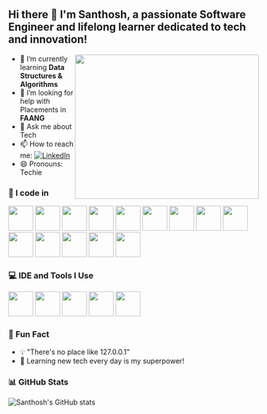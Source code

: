 ## Hi there 👋 I'm Santhosh, a passionate Software Engineer and lifelong learner dedicated to tech and innovation!

<img align="right" width="370" height="290" src="https://i.pinimg.com/originals/47/f0/34/47f0342cec72b800463bf003eac1257e.gif">

- 🌱 I’m currently learning **Data Structures & Algorithms**
- 🤔 I’m looking for help with Placements in **FAANG**
- 💬 Ask me about Tech
- 📫 How to reach me: [![LinkedIn](https://img.icons8.com/color/48/000000/linkedin.png)](https://www.linkedin.com/in/yourprofile/)
- 😄 Pronouns: Techie

### 🚀 I code in
<img height="50" src="https://img.icons8.com/color/48/000000/python.png"/> <img height="50" src="https://img.icons8.com/color/48/000000/c-programming.png"/> <img height="50" src="https://img.icons8.com/color/48/000000/c-plus-plus-logo.png"/> <img height="50" src="https://img.icons8.com/color/48/000000/java-coffee-cup-logo.png"/> <img height="50" src="https://img.icons8.com/color/48/000000/html-5.png"/> <img height="50" src="https://img.icons8.com/color/48/000000/css3.png"/> <img height="50" src="https://img.icons8.com/color/48/000000/bootstrap.png"/> <img height="50" src="https://img.icons8.com/color/48/000000/javascript.png"/> <img height="50" src="https://img.icons8.com/fluent/48/000000/arduino.png"/> <img height="50" src="https://img.icons8.com/color/48/000000/react-native.png"/> <img height="50" src="https://img.icons8.com/color/48/000000/google-firebase-console.png"/> <img height="50" src="https://img.icons8.com/color/48/000000/mysql-logo.png"/> <img height="50" src="https://img.icons8.com/color/48/000000/mongodb.png"/> <img height="50" src="https://img.icons8.com/color/48/000000/nodejs.png"/>

### 💻 IDE and Tools I Use
<img height="50" src="https://img.icons8.com/color/48/000000/visual-studio-code-2019.png"/> <img height="50" src="https://img.icons8.com/color/48/000000/pycharm.png"/> <img height="50" src="https://img.icons8.com/color/48/000000/git.png"/> <img height="50" src="https://img.icons8.com/officel/48/000000/java-eclipse.png"/> <img height="50" src="https://img.icons8.com/color/48/000000/figma--v1.png"/>

### 🎉 Fun Fact
- 💡 "There's no place like 127.0.0.1"
- 🚀 Learning new tech every day is my superpower!

### 📊 GitHub Stats
![Santhosh's GitHub stats](https://github-readme-stats.vercel.app/api?username=yourusername&show_icons=true&theme=radical)

